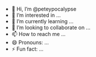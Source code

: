 - 👋 Hi, I’m @peteypocalypse
- 👀 I’m interested in ...
- 🌱 I’m currently learning ...
- 💞️ I’m looking to collaborate on ...
- 📫 How to reach me ...
- 😄 Pronouns: ...
- ⚡ Fun fact: ...

<!---
peteypocalypse/peteypocalypse is a ✨ special ✨ repository because its `README.md` (this file) appears on your GitHub profile.
You can click the Preview link to take a look at your changes.
--->
